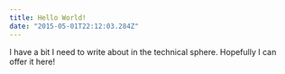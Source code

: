 ```yaml
---
title: Hello World!
date: "2015-05-01T22:12:03.284Z"
---
```



I have a bit I need to write about in the technical sphere. Hopefully I can offer it here!
